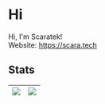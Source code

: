 # Hi
Hi, I'm Scaratek!\
Website: https://scara.tech

## Stats
![](https://github-readme-stats.vercel.app/api?username=scaratech&theme=dracula&show_icons=true&hide_border=true&count_private=true) | ![](https://github-readme-stats.vercel.app/api/top-langs/?username=scaratech&theme=dracula&show_icons=true&hide_border=true&layout=compact) |
| --- | --- |
